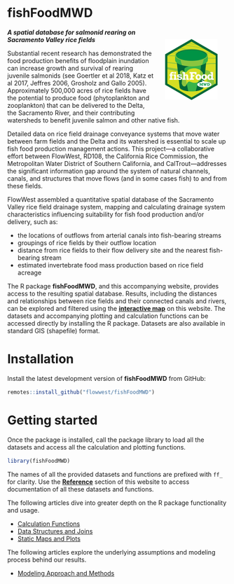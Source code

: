 fishFoodMWD
================

<img src="man/figures/logo.png" align="right" alt="fishFoodMWD" style="height: 139px; margin: 24px"/>

***A spatial database for salmonid rearing on Sacramento Valley rice
fields***

Substantial recent research has demonstrated the food production
benefits of floodplain inundation can increase growth and survival of
rearing juvenile salmonids (see Goertler et al 2018, Katz et al 2017,
Jeffres 2006, Grosholz and Gallo 2005). Approximately 500,000 acres of
rice fields have the potential to produce food (phytoplankton and
zooplankton) that can be delivered to the Delta, the Sacramento River,
and their contributing watersheds to benefit juvenile salmon and other
native fish.

Detailed data on rice field drainage conveyance systems that move water
between farm fields and the Delta and its watershed is essential to
scale up fish food production management actions. This project—a
collaborative effort between FlowWest, RD108, the California Rice
Commission, the Metropolitan Water District of Southern California, and
CalTrout—addresses the significant information gap around the system of
natural channels, canals, and structures that move flows (and in some
cases fish) to and from these fields.

FlowWest assembled a quantitative spatial database of the Sacramento
Valley rice field drainage system, mapping and calculating drainage
system characteristics influencing suitability for fish food production
and/or delivery, such as:

- the locations of outflows from arterial canals into fish-bearing
  streams
- groupings of rice fields by their outflow location
- distance from rice fields to their flow delivery site and the nearest
  fish-bearing stream
- estimated invertebrate food mass production based on rice field
  acreage

The R package **fishFoodMWD**, and this accompanying website, provides
access to the resulting spatial database. Results, including the
distances and relationships between rice fields and their connected
canals and rivers, can be explored and filtered using the [**interactive
map**](https://flowwest.shinyapps.io/fishFoodMWD) on this website. The
datasets and accompanying plotting and calculation functions can be
accessed directly by installing the R package. Datasets are also
available in standard GIS (shapefile) format.

# Installation

Install the latest development version of **fishFoodMWD** from GitHub:

``` r
remotes::install_github("flowwest/fishFoodMWD")
```

# Getting started

Once the package is installed, call the package library to load all the
datasets and access all the calculation and plotting functions.

``` r
library(fishFoodMWD)
```

The names of all the provided datasets and functions are prefixed with
`ff_` for clarity. Use the **[Reference](reference/index.html)** section
of this website to access documentation of all these datasets and
functions.

The following articles dive into greater depth on the R package
functionality and usage.

- [Calculation Functions](articles/calcs.html)
- [Data Structures and Joins](articles/joins.html)
- [Static Maps and Plots](articles/plot.html)

The following articles explore the underlying assumptions and modeling
process behind our results.

- [Modeling Approach and Methods](articles/model.html)
